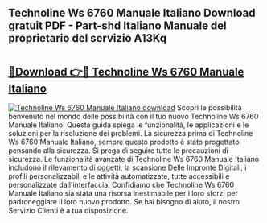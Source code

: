 ## Technoline Ws 6760 Manuale Italiano Download gratuit PDF - Part-shd Italiano Manuale del proprietario del servizio A13Kq

# <h2><a href="http://dfcb6vb.blite.top/?on=Technoline+Ws+6760+Manuale+Italiano">🔗Download 👉🔴 Technoline Ws 6760 Manuale Italiano</a></h2>

[![Technoline Ws 6760 Manuale Italiano download](https://i.imgur.com/lujVjoI.png)](http://dfcb6vb.blite.top/?on=Technoline+Ws+6760+Manuale+Italiano)
Scopri le possibilità benvenuto nel mondo delle possibilità con il tuo nuovo Technoline Ws 6760 Manuale Italiano! Questa guida spiega le funzionalità, le applicazioni e le soluzioni per la risoluzione dei problemi. La sicurezza prima di Technoline Ws 6760 Manuale Italiano, sempre questo prodotto è stato progettato pensando alla sicurezza. Si prega di seguire tutte le precauzioni di sicurezza. Le funzionalità avanzate di Technoline Ws 6760 Manuale Italiano includono il rilevamento di oggetti, la scansione Delle Impronte Digitali, i profili personalizzabili e le attività automatizzate, tutte accessibili e personalizzate dall'interfaccia. Confidiamo che Technoline Ws 6760 Manuale Italiano sia stata una risorsa inestimabile per i loro sforzi per padroneggiare il loro nuovo prodotto. Se hai bisogno di aiuto, il nostro Servizio Clienti è a tua disposizione.
